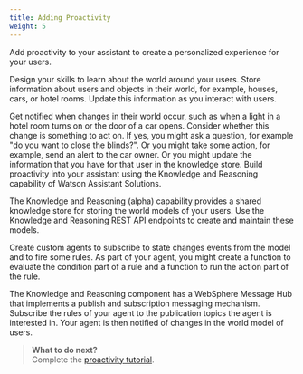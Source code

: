 ```yaml
---
title: Adding Proactivity
weight: 5
---
```

Add proactivity to your assistant to create a personalized experience for your users.

Design your skills to learn about the world around your users.  Store information about users and objects in their world, for example, houses, cars, or hotel rooms. Update this information as you interact with users.

Get notified when changes in their world occur, such as when a light in a hotel room turns on or the door of a car opens. Consider whether this change is something to act on.  If yes, you might ask a question, for example "do you want to close the blinds?".  Or you might take some action, for example, send an alert to the car owner.  Or you might update the information that you have for that user in the knowledge store.  Build proactivity into your assistant using the Knowledge and Reasoning capability of Watson Assistant Solutions.

The Knowledge and Reasoning (alpha) capability provides a shared knowledge store for storing the world models of your users.  Use the Knowledge and Reasoning REST API endpoints to create and maintain these models.  

Create custom agents to subscribe to state changes events from the model and to fire some rules.  As part of your agent, you might create a function to evaluate the condition part of a rule and a function to run the action part of the rule.

The Knowledge and Reasoning component has a WebSphere Message Hub that implements a publish and subscription messaging mechanism.  Subscribe the rules of your agent to the publication topics the agent is interested in. Your agent is then notified of changes in the world model of users.  

> **What to do next?**<br/>
Complete the [proactivity tutorial]({{site.baseurl}}/knowledge/about-tutorial).
